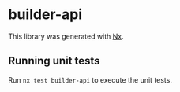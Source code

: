 # builder-api

This library was generated with [Nx](https://nx.dev).

## Running unit tests

Run `nx test builder-api` to execute the unit tests.
